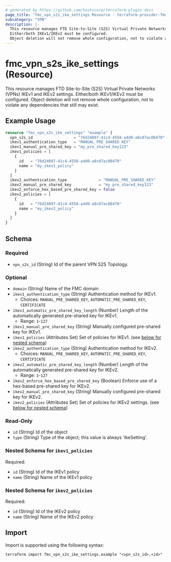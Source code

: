 ```yaml
---
# generated by https://github.com/hashicorp/terraform-plugin-docs
page_title: "fmc_vpn_s2s_ike_settings Resource - terraform-provider-fmc"
subcategory: "VPN"
description: |-
  This resource manages FTD Site-to-Site (S2S) Virtual Private Networks (VPNs) IKEv1 and IKEv2 settings.
  Either/both IKEv1/IKEv2 must be configured.
  Object deletion will not remove whole configuration, not to violate any dependencies that still may exist.
---
```


# fmc_vpn_s2s_ike_settings (Resource)

This resource manages FTD Site-to-Site (S2S) Virtual Private Networks (VPNs) IKEv1 and IKEv2 settings.
 Either/both IKEv1/IKEv2 must be configured.
 Object deletion will not remove whole configuration, not to violate any dependencies that still may exist.

## Example Usage

```terraform
resource "fmc_vpn_s2s_ike_settings" "example" {
  vpn_s2s_id                  = "76d24097-41c4-4558-a4d0-a8c07ac08470"
  ikev1_authentication_type   = "MANUAL_PRE_SHARED_KEY"
  ikev1_manual_pre_shared_key = "my_pre_shared_key123"
  ikev1_policies = [
    {
      id   = "76d24097-41c4-4558-a4d0-a8c07ac08470"
      name = "my_ikev1_policy"
    }
  ]
  ikev2_authentication_type              = "MANUAL_PRE_SHARED_KEY"
  ikev2_manual_pre_shared_key            = "my_pre_shared_key123"
  ikev2_enforce_hex_based_pre_shared_key = false
  ikev2_policies = [
    {
      id   = "76d24097-41c4-4558-a4d0-a8c07ac08470"
      name = "my_ikev2_policy"
    }
  ]
}
```

<!-- schema generated by tfplugindocs -->
## Schema

### Required

- `vpn_s2s_id` (String) Id of the parent VPN S2S Topology.

### Optional

- `domain` (String) Name of the FMC domain
- `ikev1_authentication_type` (String) Authentication method for IKEv1.
  - Choices: `MANUAL_PRE_SHARED_KEY`, `AUTOMATIC_PRE_SHARED_KEY`, `CERTIFICATE`
- `ikev1_automatic_pre_shared_key_length` (Number) Length of the automatically generated pre-shared key for IKEv1.
  - Range: `1`-`127`
- `ikev1_manual_pre_shared_key` (String) Manually configured pre-shared key for IKEv1.
- `ikev1_policies` (Attributes Set) Set of policies for IKEv1. (see [below for nested schema](#nestedatt--ikev1_policies))
- `ikev2_authentication_type` (String) Authentication method for IKEv2.
  - Choices: `MANUAL_PRE_SHARED_KEY`, `AUTOMATIC_PRE_SHARED_KEY`, `CERTIFICATE`
- `ikev2_automatic_pre_shared_key_length` (Number) Length of the automatically generated pre-shared key for IKEv2.
  - Range: `1`-`127`
- `ikev2_enforce_hex_based_pre_shared_key` (Boolean) Enforce use of a hex-based pre-shared key for IKEv2.
- `ikev2_manual_pre_shared_key` (String) Manually configured pre-shared key for IKEv2.
- `ikev2_policies` (Attributes Set) Set of policies for IKEv2 settings. (see [below for nested schema](#nestedatt--ikev2_policies))

### Read-Only

- `id` (String) Id of the object
- `type` (String) Type of the object; this value is always 'IkeSetting'.

<a id="nestedatt--ikev1_policies"></a>
### Nested Schema for `ikev1_policies`

Required:

- `id` (String) Id of the IKEv1 policy
- `name` (String) Name of the IKEv1 policy


<a id="nestedatt--ikev2_policies"></a>
### Nested Schema for `ikev2_policies`

Required:

- `id` (String) Id of the IKEv2 policy
- `name` (String) Name of the IKEv2 policy

## Import

Import is supported using the following syntax:

```shell
terraform import fmc_vpn_s2s_ike_settings.example "<vpn_s2s_id>,<id>"
```
